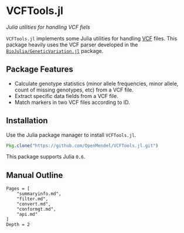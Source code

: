 # VCFTools.jl

*Julia utilities for handling VCF fiels*

`VCFTools.jl` implements some Julia utilities for handling [VCF](https://github.com/samtools/hts-specs) files. This package heavily uses the VCF parser developed in the [`BioJulia/GeneticVariation.jl`](https://github.com/BioJulia/GeneticVariation.jl) package.

## Package Features

- Calculate genotype statistics (minor allele frequencies, minor allele, count of missing genotypes, etc) from a VCF file.  
- Extract specific data fields from a VCF file.   
- Match markers in two VCF files according to ID.  

## Installation

Use the Julia package manager to install `VCFTools.jl`.
```julia
Pkg.clone("https://github.com/OpenMendel/VCFTools.jl.git")
```
This package supports Julia `0.6`.

## Manual Outline

```@contents
Pages = [
    "summaryinfo.md",
    "filter.md",
    "convert.md",
    "conformgt.md",
    "api.md"
]
Depth = 2
```
